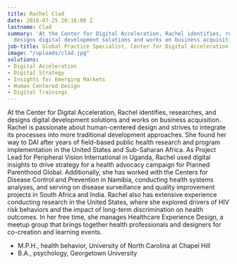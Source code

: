 ```yaml
---
title: Rachel Clad
date: 2018-07-25 20:16:00 Z
lastname: Clad
summary: 'At the Center for Digital Acceleration, Rachel identifies, researches, and
  designs digital development solutions and works on business acquisition. '
job-title: Global Practice Specialist, Center for Digital Acceleration
image: "/uploads/clad.jpg"
solutions:
- Digital Acceleration
- Digital Strategy
- Insights for Emerging Markets
- Human Centered Design
- Digital Trainings
---
```


At the Center for Digital Acceleration, Rachel identifies, researches, and designs digital development solutions and works on business acquisition. Rachel is passionate about human-centered design and strives to integrate its processes into more traditional development approaches. She found her way to DAI after years of field-based public health research and program implementation in the United States and Sub-Saharan Africa. As Project Lead for Peripheral Vision International in Uganda, Rachel used digital insights to drive strategy for a health advocacy campaign for Planned Parenthood Global. Additionally, she has worked with the Centers for Disease Control and Prevention in Namibia, conducting health systems analyses, and serving on disease surveillance and quality improvement projects in South Africa and India. Rachel also has extensive experience conducting research in the United States, where she explored drivers of HIV risk behaviors and the impact of long-term discrimination on health outcomes. In her free time, she manages Healthcare Experience Design, a meetup group that brings together health professionals and designers for co-creation and learning events.

* M.P.H., health behavior, University of North Carolina at Chapel Hill
* B.A., psychology, Georgetown University
